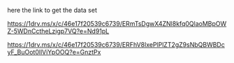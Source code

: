 here the link to get the data set 

https://1drv.ms/x/c/46e17f20539c6739/ERmTsDgwX4ZNl8kfq0QlaoMBpOWZ-5WDnCctheLzigp7VQ?e=Nd91pL

https://1drv.ms/x/c/46e17f20539c6739/ERFhV8lxePlPlZT2gZ9sNbQBWBDcyF_BuOot0llViYpOOQ?e=GnztPx
